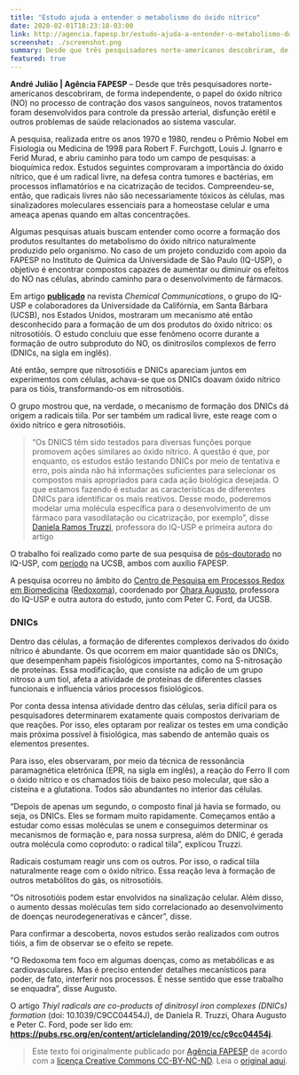 ```yaml
---
title: "Estudo ajuda a entender o metabolismo do óxido nítrico"
date: 2020-02-01T18:23:18-03:00
link: http://agencia.fapesp.br/estudo-ajuda-a-entender-o-metabolismo-do-oxido-nitrico/32297/
screenshot: ./screenshot.png
summary: Desde que três pesquisadores norte-americanos descobriram, de forma independente, o papel do óxido nítrico (NO) no processo de contração dos vasos sanguíneos, novos tratamentos foram desenvolvidos para controle da pressão arterial, disfunção erétil e outros problemas de saúde relacionados ao sistema vascular.
featured: true
---
```


**André Julião | Agência FAPESP** – Desde que três pesquisadores norte-americanos descobriram, de forma independente, o papel do óxido nítrico (NO) no processo de contração dos vasos sanguíneos, novos tratamentos foram desenvolvidos para controle da pressão arterial, disfunção erétil e outros problemas de saúde relacionados ao sistema vascular.

A pesquisa, realizada entre os anos 1970 e 1980, rendeu o Prêmio Nobel em Fisiologia ou Medicina de 1998 para Robert F. Furchgott, Louis J. Ignarro e Ferid Murad, e abriu caminho para todo um campo de pesquisas: a bioquímica redox. Estudos seguintes comprovaram a importância do óxido nítrico, que é um radical livre, na defesa contra tumores e bactérias, em processos inflamatórios e na cicatrização de tecidos. Compreendeu-se, então, que radicais livres não são necessariamente tóxicos às células, mas sinalizadores moleculares essenciais para a homeostase celular e uma ameaça apenas quando em altas concentrações.

Algumas pesquisas atuais buscam entender como ocorre a formação dos produtos resultantes do metabolismo do óxido nítrico naturalmente produzido pelo organismo. No caso de um projeto conduzido com apoio da FAPESP no Instituto de Química da Universidade de São Paulo (IQ-USP), o objetivo é encontrar compostos capazes de aumentar ou diminuir os efeitos do NO nas células, abrindo caminho para o desenvolvimento de fármacos.

Em artigo **[publicado](https://pubs.rsc.org/en/content/articlelanding/2019/cc/c9cc04454j)** na revista _Chemical Communications_, o grupo do IQ-USP e colaboradores da Universidade da Califórnia, em Santa Bárbara (UCSB), nos Estados Unidos, mostraram um mecanismo até então desconhecido para a formação de um dos produtos do óxido nítrico: os nitrosotióis. O estudo concluiu que esse fenômeno ocorre durante a formação de outro subproduto do NO, os dinitrosilos complexos de ferro (DNICs, na sigla em inglês).

Até então, sempre que nitrosotióis e DNICs apareciam juntos em experimentos com células, achava-se que os DNICs doavam óxido nítrico para os tióis, transformando-os em nitrosotióis.

O grupo mostrou que, na verdade, o mecanismo de formação dos DNICs dá origem a radicais tiila. Por ser também um radical livre, este reage com o óxido nítrico e gera nitrosotióis.

> “Os DNICS têm sido testados para diversas funções porque promovem ações similares ao óxido nítrico. A questão é que, por enquanto, os estudos estão testando DNICs por meio de tentativa e erro, pois ainda não há informações suficientes para selecionar os compostos mais apropriados para cada ação biológica desejada. O que estamos fazendo é estudar as características de diferentes DNICs para identificar os mais reativos. Desse modo, poderemos modelar uma molécula específica para o desenvolvimento de um fármaco para vasodilatação ou cicatrização, por exemplo”, disse [Daniela Ramos Truzzi](https://bv.fapesp.br/pt/pesquisador/78594), professora do IQ-USP e primeira autora do artigo

O trabalho foi realizado como parte de sua pesquisa de [pós-doutorado](https://bv.fapesp.br/pt/bolsas/152041/) no IQ-USP, com [período](https://bv.fapesp.br/pt/bolsas/170003) na UCSB, ambos com auxílio FAPESP.

A pesquisa ocorreu no âmbito do [Centro de Pesquisa em Processos Redox em Biomedicina](https://bv.fapesp.br/pt/auxilios/58576/) ([Redoxoma](http://redoxoma.iq.usp.br/)), coordenado por [Ohara Augusto](https://bv.fapesp.br/pt/pesquisador/571), professora do IQ-USP e outra autora do estudo, junto com Peter C. Ford, da UCSB.

### DNICs

Dentro das células, a formação de diferentes complexos derivados do óxido nítrico é abundante. Os que ocorrem em maior quantidade são os DNICs, que desempenham papéis fisiológicos importantes, como na S-nitrosação de proteínas. Essa modificação, que consiste na adição de um grupo nitroso a um tiol, afeta a atividade de proteínas de diferentes classes funcionais e influencia vários processos fisiológicos.

Por conta dessa intensa atividade dentro das células, seria difícil para os pesquisadores determinarem exatamente quais compostos derivariam de que reações. Por isso, eles optaram por realizar os testes em uma condição mais próxima possível à fisiológica, mas sabendo de antemão quais os elementos presentes.

Para isso, eles observaram, por meio da técnica de ressonância paramagnética eletrônica (EPR, na sigla em inglês), a reação do Ferro II com o óxido nítrico e os chamados tióis de baixo peso molecular, que são a cisteína e a glutationa. Todos são abundantes no interior das células.

“Depois de apenas um segundo, o composto final já havia se formado, ou seja, os DNICs. Eles se formam muito rapidamente. Começamos então a estudar como essas moléculas se unem e conseguimos determinar os mecanismos de formação e, para nossa surpresa, além do DNIC, é gerada outra molécula como coproduto: o radical tiila”, explicou Truzzi.

Radicais costumam reagir uns com os outros. Por isso, o radical tiila naturalmente reage com o óxido nítrico. Essa reação leva à formação de outros metabólitos do gás, os nitrosotióis.

“Os nitrosotióis podem estar envolvidos na sinalização celular. Além disso, o aumento dessas moléculas tem sido correlacionado ao desenvolvimento de doenças neurodegenerativas e câncer”, disse.

Para confirmar a descoberta, novos estudos serão realizados com outros tióis, a fim de observar se o efeito se repete.

“O Redoxoma tem foco em algumas doenças, como as metabólicas e as cardiovasculares. Mas é preciso entender detalhes mecanísticos para poder, de fato, interferir nos processos. É nesse sentido que esse trabalho se enquadra”, disse Augusto.

O artigo _Thiyl radicals are co-products of dinitrosyl iron complexes (DNICs) formation_ (doi: 10.1039/C9CC04454J), de Daniela R. Truzzi, Ohara Augusto e Peter C. Ford, pode ser lido em: **https://pubs.rsc.org/en/content/articlelanding/2019/cc/c9cc04454j**.
 
> Este texto foi originalmente publicado por [Agência FAPESP](http://agencia.fapesp.br/) de acordo com a [licença Creative Commons CC-BY-NC-ND](https://creativecommons.org/licenses/by-nd/4.0/). Leia o
[original aqui](http://agencia.fapesp.br/estudo-ajuda-a-entender-o-metabolismo-do-oxido-nitrico/32297/).